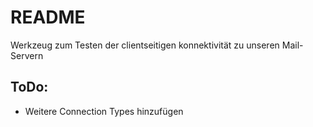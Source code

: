# README

Werkzeug zum Testen der clientseitigen konnektivität zu unseren Mail-Servern

## ToDo:

- Weitere Connection Types hinzufügen

